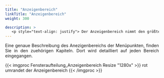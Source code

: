 ```yaml
---
title: "Anzeigenbereich"
linkTitle: "Anzeigenbereich"
weight: 300

description: >
   <p style="text-align: justify"> Der Anzeigenbereich nimmt den größten Teil des Fensters ein. Hier werden alle gesuchten Informationen dargestellt, der Plan und Kalender abgebildet sowie die Eingabemasken geöffnet. </p>
---
```

<p style="text-align: justify"> Eine genaue Beschreibung des Anezigenbereichs der Menüpunkten, finden Sie in den zuehörigen Kapiteln. Dort wird detailliert auf jeden Bereich eingegangen. </p>

{{< imgproc Fensteraufteilung_Anzeigenbereich Resize "1280x" >}}
rot umrandet der Anzeigenbereich 
{{< /imgproc >}}
